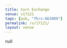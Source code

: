 ```yaml
---
title: Corn Exchange
venue: v17121
tags: [pub, "fhrs:663009"]
permalink: /v/17121/
layout: venue
---
```

null